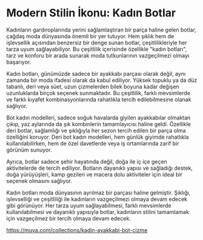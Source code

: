 # Modern Stilin İkonu: Kadın Botlar

Kadınların gardıroplarında yerini sağlamlaştıran bir parça haline gelen botlar, çağdaş moda dünyasında önemli bir yer tutuyor. Hem şıklık hem de işlevsellik açısından benzersiz bir denge sunan botlar, çeşitlilikleriyle her tarza uyum sağlayabiliyor. Bu çeşitlilik içerisinde özellikle "kadın botları", tarz ve konforu bir arada sunarak moda tutkunlarının vazgeçilmezi olmayı başarıyor.

Kadın botları, günümüzde sadece bir ayakkabı parçası olarak değil, aynı zamanda bir moda ifadesi olarak da kabul ediliyor. Yüksek topuklu ya da düz tabanlı, deri veya süet, uzun çizmelerden bilek boyuna kadar değişen uzunluklarda birçok seçenek sunmaktadır. Bu çeşitlilik, farklı mevsimlerde ve farklı kıyafet kombinasyonlarında rahatlıkla tercih edilebilmesine olanak sağlıyor.

Bot kadın modelleri, sadece soğuk havalarda giyilen ayakkabılar olmaktan çıkıp, yaz aylarında da şık kombinlerin tamamlayıcısı haline geldi. Özellikle deri botlar, sağlamlığı ve şıklığıyla her sezon tercih edilen bir parça olma özelliğini koruyor. Deri bot kadın modelleri, hem günlük giyimde rahatlıkla kullanılabilirken, hem de özel davetlerde veya iş ortamlarında zarif bir görünüm sunuyor.

Ayrıca, botlar sadece şehir hayatında değil, doğa ile iç içe geçen aktivitelerde de tercih ediliyor. Botların dayanıklı yapısı ve sağladığı destek, doğa yürüyüşleri, kamp gezileri ve macera dolu aktiviteler için ideal bir seçenek olmasını sağlıyor.

Kadın botları moda dünyasının ayrılmaz bir parçası haline gelmiştir. Şıklığı, işlevselliği ve çeşitliliği ile kadınların vazgeçilmezi olmaya devam edecek gibi görünüyor. Her tarza uyum sağlayabilmesi, farklı mevsimlerde kullanılabilmesi ve dayanıklı yapısıyla botlar, kadınların stilini tamamlamak için vazgeçilmez bir tercih olmaya devam edecek.

 
https://muya.com/collections/kadin-ayakkabi-bot-cizme
